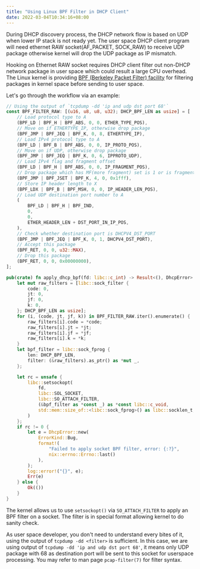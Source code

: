 ```yaml
---
title: "Using Linux BPF Filter in DHCP Client"
date: 2022-03-04T10:34:16+08:00
---
```


During DHCP discovery process, the DHCP network flow is based on UDP when lower
IP stack is not ready yet. The user space DHCP client program will need
ethernet RAW socket(AF_PACKET, SOCK_RAW) to receive UDP package otherwise
kernel will drop the UDP package as IP mismatch.

Hooking on Ethernet RAW socket requires DHCP client filter out non-DHCP network
package in user space which could result a large CPU overhead. The Linux kernel
is providing [BPF (Berkeley Packet Filter) facility][1] for filtering packages
in kernel space before sending to user space.

Let's go through the workflow via an example:

```rust
// Using the output of `tcpdump -dd 'ip and udp dst port 68'`
const BPF_FILTER_RAW: [(u16, u8, u8, u32); DHCP_BPF_LEN as usize] = [
    // Load protocol type to A
    (BPF_LD | BPF_H | BPF_ABS, 0, 0, ETHER_TYPE_POS),
    // Move on if ETHERTYPE_IP, otherwise drop package
    (BPF_JMP | BPF_JEQ | BPF_K, 0, 8, ETHERTYPE_IP),
    // Load IPv4 protocol type to A
    (BPF_LD | BPF_B | BPF_ABS, 0, 0, IP_PROTO_POS),
    // Move on if UDP, otherwise drop package
    (BPF_JMP | BPF_JEQ | BPF_K, 0, 6, IPPROTO_UDP),
    // Load IPv4 flag and fragment offset
    (BPF_LD | BPF_H | BPF_ABS, 0, 0, IP_FRAGMENT_POS),
    // Drop package which has MF(more fragment) set is 1 or is fragment
    (BPF_JMP | BPF_JSET | BPF_K, 4, 0, 0x1fff),
    // Store IP header length to X
    (BPF_LDX | BPF_B | BPF_MSH, 0, 0, IP_HEADER_LEN_POS),
    // Load UDP destination port number to A
    (
        BPF_LD | BPF_H | BPF_IND,
        0,
        0,
        ETHER_HEADER_LEN + DST_PORT_IN_IP_POS,
    ),
    // Check whether destination port is DHCPV4_DST_PORT
    (BPF_JMP | BPF_JEQ | BPF_K, 0, 1, DHCPV4_DST_PORT),
    // Accept this package
    (BPF_RET, 0, 0, u32::MAX),
    // Drop this package
    (BPF_RET, 0, 0, 0x00000000),
];

pub(crate) fn apply_dhcp_bpf(fd: libc::c_int) -> Result<(), DhcpError> {
    let mut raw_filters = [libc::sock_filter {
        code: 0,
        jt: 0,
        jf: 0,
        k: 0,
    }; DHCP_BPF_LEN as usize];
    for (i, (code, jt, jf, k)) in BPF_FILTER_RAW.iter().enumerate() {
        raw_filters[i].code = *code;
        raw_filters[i].jt = *jt;
        raw_filters[i].jf = *jf;
        raw_filters[i].k = *k;
    }
    let bpf_filter = libc::sock_fprog {
        len: DHCP_BPF_LEN,
        filter: (&raw_filters).as_ptr() as *mut _,
    };

    let rc = unsafe {
        libc::setsockopt(
            fd,
            libc::SOL_SOCKET,
            libc::SO_ATTACH_FILTER,
            (&bpf_filter as *const _) as *const libc::c_void,
            std::mem::size_of::<libc::sock_fprog>() as libc::socklen_t,
        )
    };
    if rc != 0 {
        let e = DhcpError::new(
            ErrorKind::Bug,
            format!(
                "Failed to apply socket BPF filter, error: {:?}",
                nix::errno::Errno::last()
            ),
        );
        log::error!("{}", e);
        Err(e)
    } else {
        Ok(())
    }
}
```

The kernel allows us to use `setsockopt()` via `SO_ATTACH_FILTER` to apply
an BPF filter on a socket. The filter is in special format allowing kernel
to do sanity check.

As user space developer, you don't need to understand every bites of it, using
the output of `tcpdump -dd <filter>` is sufficient.
In this case, we are using output of `tcpdump -dd 'ip and udp dst port 68'`,
it means only UDP package with 68 as destination port will be sent to
this socket for userspace processing. You may refer to man page
`pcap-filter(7)` for filter syntax.

[1]: https://www.kernel.org/doc/html/latest/networking/filter.html
